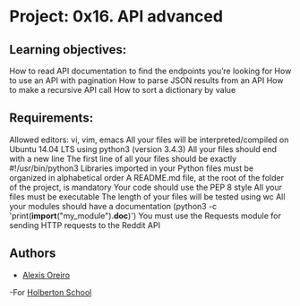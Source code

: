 # Project: 0x16. API advanced

## Learning objectives:

How to read API documentation to find the endpoints you’re looking for
How to use an API with pagination
How to parse JSON results from an API
How to make a recursive API call
How to sort a dictionary by value

## Requirements:

Allowed editors: vi, vim, emacs
All your files will be interpreted/compiled on Ubuntu 14.04 LTS using python3 (version 3.4.3)
All your files should end with a new line
The first line of all your files should be exactly #!/usr/bin/python3
Libraries imported in your Python files must be organized in alphabetical order
A README.md file, at the root of the folder of the project, is mandatory
Your code should use the PEP 8 style
All your files must be executable
The length of your files will be tested using wc
All your modules should have a documentation (python3 -c 'print(__import__("my_module").__doc__)')
You must use the Requests module for sending HTTP requests to the Reddit API

## Authors 


- [Alexis Oreiro](https://github.com/alexoreiro)


-For [Holberton School](https://www.holbertonschool.com/uy)
